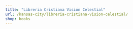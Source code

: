 ```yaml
---
title: "Libreria Cristiana Visión Celestial"
url: /kansas-city/libreria-cristiana-vision-celestial/
shop: books
---
```


